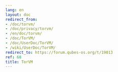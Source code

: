 ```yaml
---
lang: en
layout: doc
redirect_from:
- /doc/torvm/
- /doc/privacy/torvm/
- /en/doc/torvm/
- /doc/TorVM/
- /doc/UserDoc/TorVM/
- /wiki/UserDoc/TorVM/
redirect_to: https://forum.qubes-os.org/t/19013
ref: 68
title: TorVM
---
```

